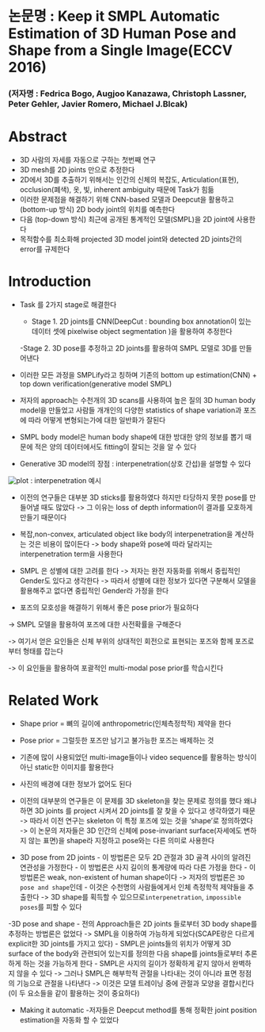 # 논문명 : Keep it SMPL Automatic Estimation of 3D Human Pose and Shape from a Single Image(ECCV 2016)
### (저자명 : Fedrica Bogo, Augjoo Kanazawa, Christoph Lassner, Peter Gehler, Javier Romero, Michael J.Blcak)


# Abstract
- 3D 사람의 자세를 자동으로 구하는 첫번째 연구
- 3D mesh를 2D joints 만으로 추정한다
- 2D에서 3D를 추출하기 위해서는 인간의 신체의 복잡도, Articulation(표현), occlusion(폐색), 옷, 빛, inherent ambiguity 때문에 Task가 힘듦
- 이러한 문제점을 해결하기 위해 CNN-based 모델과 Deepcut을 활용하고 (bottom-up 방식) 2D body joint의 위치를 예측한다
- 다음 (top-down 방식) 최근에 공개된 통계적인 모델(SMPL)을 2D joint에 사용한다
- 목적함수를 최소화해 projected 3D model joint와 detected 2D joints간의 error를 규제한다


# Introduction

- Task 를 2가지 stage로 해결한다
    - Stage 1. 2D joints를 CNN(DeepCut : bounding box annotation이 있는 데이터 셋에 pixelwise object segmentation )을 활용하여 추정한다
    
    
    -Stage 2. 3D pose를 추정하고 2D joints를 활용하여 SMPL 모델로 3D를 만들어낸다

- 이러한 모든 과정을 SMPLify라고 칭하며 기존의 bottom up estimation(CNN) + top down verification(generative model SMPL)

- 저자의 approach는 수천개의 3D scans를 사용하여 높은 질의 3D human body model을 만들었고 사람들 개개인의 다양한 statistics of shape variation과 포즈에 따라 어떻게 변형되는가에 대한 일반화가 잘된다
- SMPL body model은 human body shape에 대한 방대한 양의 정보를 뽑기 때문에 적은 양의 데이터에서도 fitting이 잘되는 것을 알 수 있다

- Generative 3D model의 장점 : interpenetration(상호 간섭)을 설명할 수 있다


![plot](https://user-images.githubusercontent.com/69032315/147279125-0ea2adb8-2fd0-45e5-a634-ab5d35bf1278.png) : interpenetration 예시

- 이전의 연구들은 대부분 3D sticks를 활용하였다 하지만 타당하지 못한 pose를 만들어낼 때도 많았다 -> 그 이유는 loss of depth information이 결과를 모호하게 만들기 때문이다

- 복잡,non-convex, articulated object like body의 interpenetration을 계산하는 것은 비용이 많이든다 -> body shape와 pose에 따라 달라지는 interpenetration term을 사용한다

- SMPL 은 성별에 대한 고려를 한다 -> 저자는 완전 자동화를 위해서 중립적인 Gender도 있다고 생각한다 -> 따라서 성별에 대한 정보가 있다면 구분해서 모델을 활용해주고 없다면 중립적인 Gender라 가정을 한다

- 포즈의 모호성을 해결하기 위해서 좋은 pose prior가 필요하다 

-> SMPL 모델을 활용하여 포즈에 대한 사전확률을 구해준다 

-> 여기서 얻은 요인들은 신체 부위의 상대적인 회전으로 표현되는 포즈와 함께 포즈로부터 형태를 잡는다 

-> 이 요인들을 활용하여 포괄적인 multi-modal pose prior를 학습시킨다

# Related Work

- Shape prior = 뼈의 길이에 anthropometric(인체측정학적) 제약을 한다
- Pose prior = 그럴듯한 포즈만 남기고 불가능한 포즈는 배제하는 것

- 기존에 많이 사용되었던 multi-image들이나 video sequence를 활용하는 방식이 아닌 static한 이미지를 활용한다
- 사진의 배경에 대한 정보가 없어도 된다

- 이전의 대부분의 연구들은 이 문제를 3D skeleton을 찾는 문제로 정의를 했다 왜냐하면 3D joints 를 project 시켜서 2D joints를 잘 찾을 수 있다고 생각하였기 때문 -> 따라서 이전 연구는 skeleton 이 특정 포즈에 있는 것을 ‘shape’로 정의하였다 -> 이 논문의 저자들은 3D 인간의 신체에 pose-invariant surface(자세에도 변하지 않는 표면)을 shape라 지정하고 pose와는 다른 의미로 사용한다 

- 3D pose from 2D joints 
        - 이 방법론은 모두 2D 관절과 3D 골격 사이의 알려진 연관성을 가정한다
        - 이 방법론은 사지 길이의 통계량에 따라 다른 가정을 한다
        - 이 방법론은 weak, non-existent of human shape이다 -> 저자의 방법론은 `3D pose and shape`인데      - 이것은 수천명의 사람들에게서 인체 측정학적 제약들을 추출한다 -> 3D shape를 획득할 수 있으므로`interpenetration`, `impossible poses`를 피할 수 있다

-3D pose and shape
        - 전의 Approach들은 2D joints 들로부터 3D body shape를 추정하는 방법론은 없었다 -> SMPL을 이용하여 가능하게 되었다(SCAPE랑은 다르게 explicit한 3D joints를 가지고 있다)
        - SMPL은 joints들의 위치가 어떻게 3D surface of the body와 관련되어 있는지를 정의한 다음 shape를 joints들로부터 추론하게 하는 것을 가능하게 한다
        - SMPL은 사지의 길이가 정확하게 같지 않아서 완벽하지 않을 수 있다 -> 그러나 SMPL은 해부학적 관절을 나타내는 것이 아니라 표면 정점의 기능으로 관절을 나타낸다 -> 이것은 모델 트레이닝 중에 관절과 모양을 결합시킨다(이 두 요소들을 같이 활용하는 것이 중요하다)

- Making it automatic
        -저자들은 Deepcut method를 통해 정확한 joint position estimation을 자동화 할 수 있었다






